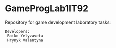 # GameProgLab1IT92

Repository for game development laboratory tasks:

```shell
Developers:
 Boiko Yelyzaveta
 Hrynyk Valentyna
```
